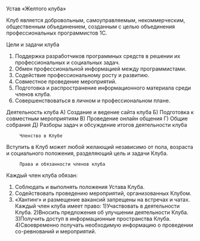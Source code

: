 Устав
«Желтого клуба»

Клуб является добровольным, самоуправляемым, некоммерческим,
общественным объединением, созданным с целью объединения 
профессиональных программистов 1С.

Цели и задачи клуба
1)	Поддержка разработчиков программных средств в решении их 
профессиональных и социальных  задач.
2)	Обмен профессиональной информацией между программистами.
3)	Содействие профессиональному росту и развитию.
4)	Совместное проведение мероприятий.
5)	Подготовка и распространение информационного материала среди членов клуба.
6)	Совершенствоваться в личном и профессиональном плане.

Деятельность клуба
А) Создание и ведение сайта клуба
Б) Подготовка к совместным мероприятиям 
В) Проведение онлайн общения
Г) Общие собрания
Д) Разборы задач и обсуждение итогов деятельности клуба

         Членство в Клубе 
Вступить в Клуб может любой желающий независимо от пола, возраста и социального положения, разделяющий цель и задачи Клуба.
         
         Права и обязанности членов клуба
Каждый член клуба обязан:
1)	Соблюдать и выполнять положения Устава Клуба.
2)	Содействовать проведению мероприятий, организованных Клубом.
3)	«Хантинг» и размещение вакансий запрещены на встречах и чатах.
Каждый член клуба имеет право:
1)Участвовать в деятельности Клуба.
2)Вносить предложения об улучшении деятельности Клуба.
3)Получить доступ в информационные пространства Клуба.
4)Своевременно получать необходимую информацию о проведении со-ревнований и мероприятий.
